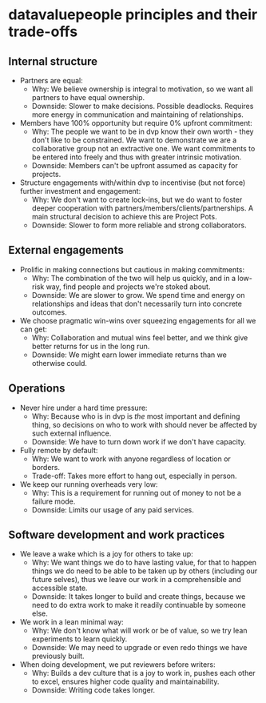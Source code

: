 # datavaluepeople principles and their trade-offs

## Internal structure

- Partners are equal:
    - Why: We believe ownership is integral to motivation, so we want all partners to have equal
      ownership.
    - Downside: Slower to make decisions. Possible deadlocks. Requires more energy in communication
      and maintaining of relationships.
- Members have 100% opportunity but require 0% upfront commitment:
    - Why: The people we want to be in dvp know their own worth - they don't like to be
      constrained. We want to demonstrate we are a collaborative group not an extractive one. We
      want commitments to be entered into freely and thus with greater intrinsic motivation.
    - Downside: Members can't be upfront assumed as capacity for projects.
- Structure engagements with/within dvp to incentivise (but not force) further investment and
  engagement:
    - Why: We don't want to create lock-ins, but we do want to foster deeper cooperation with
      partners/members/clients/partnerships. A main structural decision to achieve this are Project
      Pots.
    - Downside: Slower to form more reliable and strong collaborators.

## External engagements

- Prolific in making connections but cautious in making commitments:
    - Why: The combination of the two will help us quickly, and in a low-risk way, find people and
      projects we're stoked about.
    - Downside: We are slower to grow. We spend time and energy on relationships and ideas that
      don't necessarily turn into concrete outcomes.
- We choose pragmatic win-wins over squeezing engagements for all we can get:
    - Why: Collaboration and mutual wins feel better, and we think give better returns for us in
      the long run.
    - Downside: We might earn lower immediate returns than we otherwise could.

## Operations

- Never hire under a hard time pressure:
    - Why: Because who is in dvp is _the_ most important and defining thing, so decisions on who to
      work with should never be affected by such external influence.
    - Downside: We have to turn down work if we don't have capacity.
- Fully remote by default:
    - Why: We want to work with anyone regardless of location or borders.
    - Trade-off: Takes more effort to hang out, especially in person.
- We keep our running overheads very low:
    - Why: This is a requirement for running out of money to not be a failure mode.
    - Downside: Limits our usage of any paid services.

## Software development and work practices

- We leave a wake which is a joy for others to take up:
    - Why: We want things we do to have lasting value, for that to happen things we do need to be
      able to be taken up by others (including our future selves), thus we leave our work in a
      comprehensible and accessible state.
    - Downside: It takes longer to build and create things, because we need to do extra work to
      make it readily continuable by someone else.
- We work in a lean minimal way:
    - Why: We don't know what will work or be of value, so we try lean experiments to learn
      quickly.
    - Downside: We may need to upgrade or even redo things we have previously built.
- When doing development, we put reviewers before writers:
    - Why: Builds a dev culture that is a joy to work in, pushes each other to excel, ensures
      higher code quality and maintainability.
    - Downside: Writing code takes longer.
